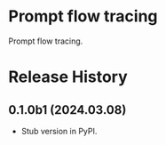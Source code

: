 # Prompt flow tracing

Prompt flow tracing.

# Release History

## 0.1.0b1 (2024.03.08)

- Stub version in PyPI.
